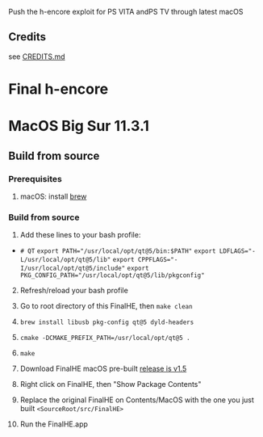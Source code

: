 Push the h-encore exploit for PS VITA andPS TV through latest macOS

## Credits

see [CREDITS.md](CREDITS.md)


# Final h-encore
# MacOS Big Sur 11.3.1

## Build from source 

### Prerequisites 

1. macOS: install [brew](https://brew.sh)

### Build from source

1. Add these lines to your bash profile:
  - `# QT`
    `export PATH="/usr/local/opt/qt@5/bin:$PATH"`
    `export LDFLAGS="-L/usr/local/opt/qt@5/lib"`
    `export CPPFLAGS="-I/usr/local/opt/qt@5/include"`
    `export PKG_CONFIG_PATH="/usr/local/opt/qt@5/lib/pkgconfig"`

2. Refresh/reload your bash profile

3. Go to root directory of this FinalHE, then `make clean`

4. `brew install libusb pkg-config qt@5 dyld-headers`

5. `cmake -DCMAKE_PREFIX_PATH=/usr/local/opt/qt@5 .`

6. `make`

7. Download FinalHE macOS pre-built [release is v1.5](https://github.com/soarqin/finalhe/releases/tag/v1.5)

8. Right click on FinalHE, then "Show Package Contents"

9. Replace the original FinalHE on Contents/MacOS with the one you just built `<SourceRoot/src/FinalHE>`

10. Run the FinalHE.app
